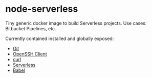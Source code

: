 node-serverless
================

Tiny generic docker image to build Serverless projects. Use cases: Bitbucket Pipelines, etc.

Currently contained installed and globally exposed:

* [Git](https://git-scm.com/)
* [OpenSSH Client](http://www.openssh.org/portable.html)
* [curl](https://curl.haxx.se/)
* [Serverless](https://serverless.com/)
* [Babel](https://babeljs.io/)